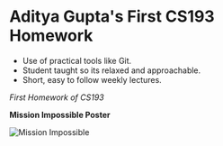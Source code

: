# Aditya Gupta's First CS193 Homework
- Use of practical tools like Git.
- Student taught so its relaxed and approachable.
- Short, easy to follow weekly lectures.

_First Homework of CS193_

**Mission Impossible Poster**

![Mission Impossible](https://encrypted-tbn1.gstatic.com/images?q=tbn:ANd9GcS9ZaOEXjFNO-srX5kz05It0lol043jFUMZQ6ufhiWL8g3VU7kM)
